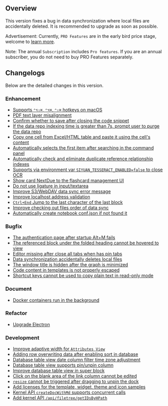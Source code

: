 ## Overview

This version fixes a bug in data synchronization where local files are accidentally deleted. It is recommended to upgrade as soon as possible.

Advertisement: Currently, `PRO Features` are in the early bird price stage, welcome to [learn more](https://b3log.org/siyuan/en/pricing.html).

Note: The annual `Subscription` includes `Pro features`. If you are an annual subscriber, you do not need to buy PRO Features separately.

## Changelogs

Below are the detailed changes in this version.

### Enhancement

* [Supports `⌃⌥⇧⌘`, `⌃⌥⌘`, `⌃⇧⌘` hotkeys on macOS](https://github.com/siyuan-note/siyuan/issues/9220)
* [PDF text layer misalignment](https://github.com/siyuan-note/siyuan/issues/9600)
* [Confirm whether to save after closing the code snippet](https://github.com/siyuan-note/siyuan/issues/9604)
* [If the data repo indexing time is greater than 7s, prompt user to purge the data repo](https://github.com/siyuan-note/siyuan/issues/9613)
* [Copy one cell from Excel/HTML table and paste it using the cell's content](https://github.com/siyuan-note/siyuan/issues/9614)
* [Automatically selects the first item after searching in the command panel](https://github.com/siyuan-note/siyuan/issues/9616)
* [Automatically check and eliminate duplicate reference relationship indexes](https://github.com/siyuan-note/siyuan/issues/9618)
* [Supports via environment var `SIYUAN_TESSERACT_ENABLED=false` to close OCR](https://github.com/siyuan-note/siyuan/issues/9619)
* [Show card NextDue to the flashcard management UI](https://github.com/siyuan-note/siyuan/pull/9621)
* [Do not use ligature in input/textarea](https://github.com/siyuan-note/siyuan/issues/9623)
* [Improve S3/WebDAV data sync error message](https://github.com/siyuan-note/siyuan/issues/9626)
* [Improve localhost address validation](https://github.com/siyuan-note/siyuan/pull/9634)
* [`Ctrl+End` Jump to the last character of the last block](https://github.com/siyuan-note/siyuan/issues/9642)
* [Improve checking out files order of data sync](https://github.com/siyuan-note/siyuan/issues/9646)
* [Automatically create notebook conf.json if not found it](https://github.com/siyuan-note/siyuan/issues/9647)

### Bugfix

* [The authentication page after startup Alt+M fails](https://github.com/siyuan-note/siyuan/issues/9575)
* [The referenced block under the folded heading cannot be hovered to view](https://github.com/siyuan-note/siyuan/issues/9582)
* [Editor missing after close all tabs when has pin tabs](https://github.com/siyuan-note/siyuan/issues/9624)
* [Data synchronization accidentally deletes local files](https://github.com/siyuan-note/siyuan/issues/9631)
* [The window title is hidden after the graph is minimized](https://github.com/siyuan-note/siyuan/issues/9638)
* [Code content in templates is not properly escaped](https://github.com/siyuan-note/siyuan/issues/9649)
* [Shortcut keys cannot be used to copy plain text in read-only mode](https://github.com/siyuan-note/siyuan/issues/9653)

### Document

* [Docker containers run in the background](https://github.com/siyuan-note/siyuan/pull/9602)

### Refactor

* [Upgrade Electron](https://github.com/siyuan-note/siyuan/issues/9611)

### Development

* [Improve adaptive width for `Attributes View`](https://github.com/siyuan-note/siyuan/pull/9280)
* [Adding row overwriting data after enabling sort in database](https://github.com/siyuan-note/siyuan/issues/9599)
* [Database table view date column filter time zone adjustment](https://github.com/siyuan-note/siyuan/issues/9610)
* [Database table view supports pin/unpin column](https://github.com/siyuan-note/siyuan/pull/9617)
* [Improve database table view in super block](https://github.com/siyuan-note/siyuan/issues/9620)
* [Click on the blank area of the link column cannot be edited](https://github.com/siyuan-note/siyuan/issues/9632)
* [`resize` cannot be triggered after dragging to unpin the dock](https://github.com/siyuan-note/siyuan/issues/9640)
* [Add licenses for the template, widget, theme and icon samples](https://github.com/siyuan-note/siyuan/issues/9641)
* [Kernel API `createDocWithMd` supports concurrent calls](https://github.com/siyuan-note/siyuan/issues/9644)
* [Add kernel API `/api/filetree/getIDsByHPath`](https://github.com/siyuan-note/siyuan/issues/9654)
